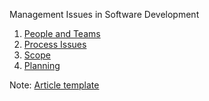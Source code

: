 Management Issues in Software Development

1. [People and Teams](/people/)
1. [Process Issues](/process/)
1. [Scope](/scope/)
1. [Planning](/planning/)


Note: [Article template](./template.md)
